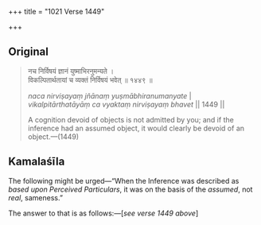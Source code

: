 +++
title = "1021 Verse 1449"

+++
## Original 
>
> नच निर्विषयं ज्ञानं युष्माभिरनुमन्यते ।  
> विकल्पितार्थतायां च व्यक्तं निर्विषयं भवेत् ॥ १४४९ ॥ 
>
> *naca nirviṣayaṃ jñānaṃ yuṣmābhiranumanyate* \|  
> *vikalpitārthatāyāṃ ca vyaktaṃ nirviṣayaṃ bhavet* \|\| 1449 \|\| 
>
> A cognition devoid of objects is not admitted by you; and if the inference had an assumed object, it would clearly be devoid of an object.—(1449)



## Kamalaśīla

The following might be urged—“When the Inference was described as *based upon Perceived Particulars*, it was on the basis of the *assumed*, not *real*, sameness.”

The answer to that is as follows:—[*see verse 1449 above*]


